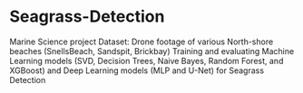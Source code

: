 # Seagrass-Detection
Marine Science project
Dataset: Drone footage of various North-shore beaches (SnellsBeach, Sandspit, Brickbay)
Training and evaluating Machine Learning models (SVD, Decision Trees, Naive Bayes, Random Forest, and XGBoost) and Deep Learning models (MLP and U-Net) for Seagrass Detection

